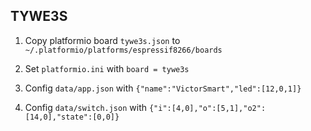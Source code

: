 ## TYWE3S

1. Copy platformio board `tywe3s.json` to `~/.platformio/platforms/espressif8266/boards`

2. Set `platformio.ini` with `board = tywe3s`

3. Config `data/app.json` with `{"name":"VictorSmart","led":[12,0,1]}`

4. Config `data/switch.json` with `{"i":[4,0],"o":[5,1],"o2":[14,0],"state":[0,0]}`
